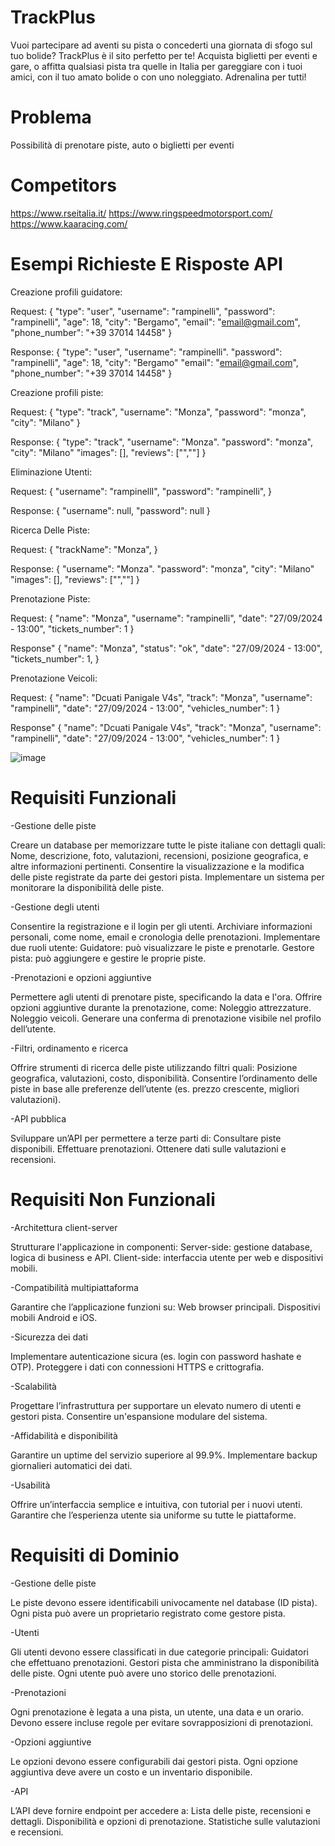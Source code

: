 # TrackPlus
Vuoi partecipare ad aventi su pista o concederti una giornata di sfogo sul tuo bolide? TrackPlus è il sito perfetto per te! Acquista biglietti per eventi e gare, o affitta qualsiasi pista tra quelle in Italia per gareggiare con i tuoi amici, con il tuo amato bolide o con uno noleggiato. Adrenalina per tutti!

# Problema

Possibilità di prenotare piste, auto o biglietti per eventi

# Competitors

https://www.rseitalia.it/
https://www.ringspeedmotorsport.com/
https://www.kaaracing.com/

# Esempi Richieste E Risposte API

Creazione profili guidatore:

Request: {
    "type": "user",
    "username": "rampinelli",
    "password": "rampinelli",
    "age": 18,
    "city": "Bergamo",
    "email": "email@gmail.com",
    "phone_number": "+39 37014 14458"
}

Response: {
  "type": "user",
  "username": "rampinelli".
  "password": "rampinelli",
  "age": 18,
  "city": "Bergamo"
  "email": "email@gmail.com",
  "phone_number": "+39 37014 14458"
}


Creazione profili piste:

Request: {
    "type": "track",
    "username": "Monza",
    "password": "monza",
    "city": "Milano"
}

Response: {
  "type": "track",
  "username": "Monza".
  "password": "monza",
  "city": "Milano"
  "images": [],
  "reviews": ["",""]
}


Eliminazione Utenti:

Request: {
  "username": "rampinellI",
  "password": "rampinelli",
}

Response: {
  "username": null,
  "password": null
}


Ricerca Delle Piste:

Request: {
  "trackName": "Monza",
}

Response: {
  "username": "Monza".
  "password": "monza",
  "city": "Milano"
  "images": [],
  "reviews": ["",""]
}


Prenotazione Piste: 

Request: {
  "name": "Monza",
  "username": "rampinelli",
  "date": "27/09/2024 - 13:00",
  "tickets_number": 1
}

Response" {
  "name": "Monza",
  "status": "ok",
  "date": "27/09/2024 - 13:00",
  "tickets_number": 1,
}


Prenotazione Veicoli: 

Request: {
  "name": "Dcuati Panigale V4s",
  "track": "Monza",
  "username": "rampinelli",
  "date": "27/09/2024 - 13:00",
  "vehicles_number": 1
}

Response" {
  "name": "Dcuati Panigale V4s",
  "track": "Monza",
  "username": "rampinelli",
  "date": "27/09/2024 - 13:00",
  "vehicles_number": 1
}

![image](https://github.com/user-attachments/assets/2b701d36-6050-433b-b84d-b9bbdf97f757)







# Requisiti Funzionali
-Gestione delle piste

Creare un database per memorizzare tutte le piste italiane con dettagli quali:
Nome, descrizione, foto, valutazioni, recensioni, posizione geografica, e altre informazioni pertinenti.
Consentire la visualizzazione e la modifica delle piste registrate da parte dei gestori pista.
Implementare un sistema per monitorare la disponibilità delle piste.

-Gestione degli utenti

Consentire la registrazione e il login per gli utenti.
Archiviare informazioni personali, come nome, email e cronologia delle prenotazioni.
Implementare due ruoli utente:
Guidatore: può visualizzare le piste e prenotarle.
Gestore pista: può aggiungere e gestire le proprie piste.

-Prenotazioni e opzioni aggiuntive

Permettere agli utenti di prenotare piste, specificando la data e l'ora.
Offrire opzioni aggiuntive durante la prenotazione, come:
Noleggio attrezzature.
Noleggio veicoli.
Generare una conferma di prenotazione visibile nel profilo dell’utente.

-Filtri, ordinamento e ricerca

Offrire strumenti di ricerca delle piste utilizzando filtri quali:
Posizione geografica, valutazioni, costo, disponibilità.
Consentire l’ordinamento delle piste in base alle preferenze dell’utente (es. prezzo crescente, migliori valutazioni).

-API pubblica

Sviluppare un’API per permettere a terze parti di:
Consultare piste disponibili.
Effettuare prenotazioni.
Ottenere dati sulle valutazioni e recensioni.

# Requisiti Non Funzionali

-Architettura client-server

Strutturare l'applicazione in componenti:
Server-side: gestione database, logica di business e API.
Client-side: interfaccia utente per web e dispositivi mobili.

-Compatibilità multipiattaforma

Garantire che l’applicazione funzioni su:
Web browser principali.
Dispositivi mobili Android e iOS.

-Sicurezza dei dati

Implementare autenticazione sicura (es. login con password hashate e OTP).
Proteggere i dati con connessioni HTTPS e crittografia.

-Scalabilità

Progettare l’infrastruttura per supportare un elevato numero di utenti e gestori pista.
Consentire un'espansione modulare del sistema.

-Affidabilità e disponibilità

Garantire un uptime del servizio superiore al 99.9%.
Implementare backup giornalieri automatici dei dati.

-Usabilità

Offrire un’interfaccia semplice e intuitiva, con tutorial per i nuovi utenti.
Garantire che l’esperienza utente sia uniforme su tutte le piattaforme.

# Requisiti di Dominio

-Gestione delle piste

Le piste devono essere identificabili univocamente nel database (ID pista).
Ogni pista può avere un proprietario registrato come gestore pista.

-Utenti

Gli utenti devono essere classificati in due categorie principali:
Guidatori che effettuano prenotazioni.
Gestori pista che amministrano la disponibilità delle piste.
Ogni utente può avere uno storico delle prenotazioni.

-Prenotazioni

Ogni prenotazione è legata a una pista, un utente, una data e un orario.
Devono essere incluse regole per evitare sovrapposizioni di prenotazioni.

-Opzioni aggiuntive

Le opzioni devono essere configurabili dai gestori pista.
Ogni opzione aggiuntiva deve avere un costo e un inventario disponibile.

-API

L’API deve fornire endpoint per accedere a:
Lista delle piste, recensioni e dettagli.
Disponibilità e opzioni di prenotazione.
Statistiche sulle valutazioni e recensioni.
